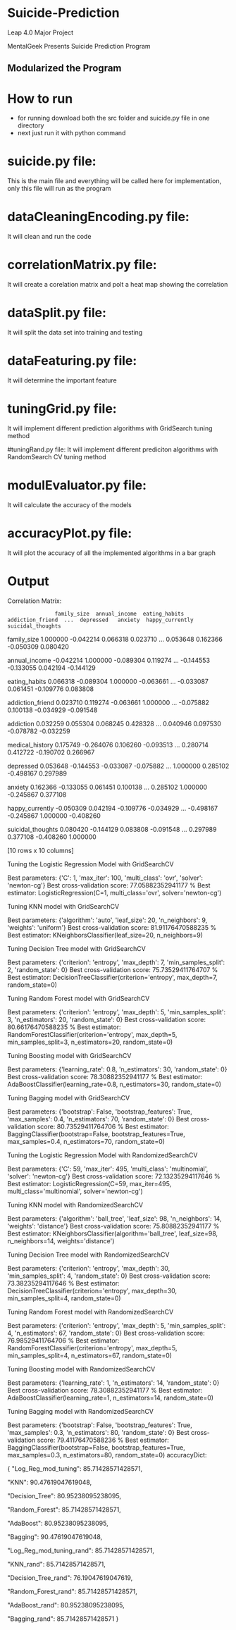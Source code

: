 # Suicide-Prediction
Leap 4.0 Major Project

MentalGeek Presents Suicide Prediction Program

## Modularized the Program 
# How to run
- for running download both the src folder and suicide.py file in one directory
- next just run it with python command

# suicide.py file: 
This is the main file and everything will be called here for implementation, only this file will run as the program

# dataCleaningEncoding.py file:
It will clean and run the code

# correlationMatrix.py file:
It will create a corelation matrix and polt a heat map showing the correlation

# dataSplit.py file:
It will split the data set into training and testing

# dataFeaturing.py file:
It will determine the important feature

# tuningGrid.py file:
It will implement different prediction algorithms with GridSearch tuning method

#tuningRand.py file:
It will implement different prediciton algorithms with RandomSearch CV tuning method

# modulEvaluator.py file: 
It will calculate the accuracy of the models

# accuracyPlot.py file:
It will plot the accuracy of all the implemented algorithms in a bar graph

# Output

Correlation Matrix:

                   family_size  annual_income  eating_habits  addiction_friend  ...  depressed   anxiety  happy_currently  suicidal_thoughts

family_size           1.000000      -0.042214       0.066318          0.023710  ...   0.053648  0.162366        -0.050309           0.080420

annual_income        -0.042214       1.000000      -0.089304          0.119274  ...  -0.144553 -0.133055         0.042194          -0.144129

eating_habits         0.066318      -0.089304       1.000000         -0.063661  ...  -0.033087  0.061451        -0.109776           0.083808

addiction_friend      0.023710       0.119274      -0.063661          1.000000  ...  -0.075882  0.100138        -0.034929          -0.091548

addiction             0.032259       0.055304       0.068245          0.428328  ...   0.040946  0.097530        -0.078782          -0.032259

medical_history       0.175749      -0.264076       0.106260         -0.093513  ...   0.280714  0.412722        -0.190702           0.266967

depressed             0.053648      -0.144553      -0.033087         -0.075882  ...   1.000000  0.285102        -0.498167           0.297989

anxiety               0.162366      -0.133055       0.061451          0.100138  ...   0.285102  1.000000        -0.245867           0.377108

happy_currently      -0.050309       0.042194      -0.109776         -0.034929  ...  -0.498167 -0.245867         1.000000          -0.408260

suicidal_thoughts     0.080420      -0.144129       0.083808         -0.091548  ...   0.297989  0.377108        -0.408260           1.000000

[10 rows x 10 columns]


Tuning the Logistic Regression Model with GridSearchCV

Best parameters:  {'C': 1, 'max_iter': 100, 'multi_class': 'ovr', 'solver': 'newton-cg'}
Best cross-validation score:  77.05882352941177 %
Best estimator:  LogisticRegression(C=1, multi_class='ovr', solver='newton-cg')

Tuning KNN model with GridSearchCV

Best parameters:  {'algorithm': 'auto', 'leaf_size': 20, 'n_neighbors': 9, 'weights': 'uniform'}
Best cross-validation score:  81.91176470588235 %
Best estimator:  KNeighborsClassifier(leaf_size=20, n_neighbors=9)

Tuning Decision Tree model with GridSearchCV

Best parameters:  {'criterion': 'entropy', 'max_depth': 7, 'min_samples_split': 2, 'random_state': 0}
Best cross-validation score:  75.73529411764707 %
Best estimator:  DecisionTreeClassifier(criterion='entropy', max_depth=7, random_state=0)

Tuning Random Forest model with GridSearchCV

Best parameters:  {'criterion': 'entropy', 'max_depth': 5, 'min_samples_split': 3, 'n_estimators': 20, 'random_state': 0}
Best cross-validation score:  80.66176470588235 %
Best estimator:  RandomForestClassifier(criterion='entropy', max_depth=5, min_samples_split=3,
                       n_estimators=20, random_state=0)

Tuning Boosting model with GridSearchCV

Best parameters:  {'learning_rate': 0.8, 'n_estimators': 30, 'random_state': 0}
Best cross-validation score:  78.30882352941177 %
Best estimator:  AdaBoostClassifier(learning_rate=0.8, n_estimators=30, random_state=0)

Tuning Bagging model with GridSearchCV

Best parameters:  {'bootstrap': False, 'bootstrap_features': True, 'max_samples': 0.4, 'n_estimators': 70, 'random_state': 0}
Best cross-validation score:  80.73529411764706 %
Best estimator:  BaggingClassifier(bootstrap=False, bootstrap_features=True, max_samples=0.4,
                  n_estimators=70, random_state=0)

Tuning the Logistic Regression Model with RandomizedSearchCV

Best parameters:  {'C': 59, 'max_iter': 495, 'multi_class': 'multinomial', 'solver': 'newton-cg'}
Best cross-validation score:  72.13235294117646 %
Best estimator:  LogisticRegression(C=59, max_iter=495, multi_class='multinomial',
                   solver='newton-cg')

Tuning KNN model with RandomizedSearchCV

Best parameters:  {'algorithm': 'ball_tree', 'leaf_size': 98, 'n_neighbors': 14, 'weights': 'distance'}
Best cross-validation score:  75.80882352941177 %
Best estimator:  KNeighborsClassifier(algorithm='ball_tree', leaf_size=98, n_neighbors=14,
                     weights='distance')

Tuning Decision Tree model with RandomizedSearchCV

Best parameters:  {'criterion': 'entropy', 'max_depth': 30, 'min_samples_split': 4, 'random_state': 0}
Best cross-validation score:  73.38235294117646 %
Best estimator:  DecisionTreeClassifier(criterion='entropy', max_depth=30, min_samples_split=4,
                       random_state=0)

Tuning Random Forest model with RandomizedSearchCV

Best parameters:  {'criterion': 'entropy', 'max_depth': 5, 'min_samples_split': 4, 'n_estimators': 67, 'random_state': 0}
Best cross-validation score:  76.98529411764706 %
Best estimator:  RandomForestClassifier(criterion='entropy', max_depth=5, min_samples_split=4,
                       n_estimators=67, random_state=0)

Tuning Boosting model with RandomizedSearchCV

Best parameters:  {'learning_rate': 1, 'n_estimators': 14, 'random_state': 0}
Best cross-validation score:  78.30882352941177 %
Best estimator:  AdaBoostClassifier(learning_rate=1, n_estimators=14, random_state=0)

Tuning Bagging model with RandomizedSearchCV

Best parameters:  {'bootstrap': False, 'bootstrap_features': True, 'max_samples': 0.3, 'n_estimators': 80, 'random_state': 0}
Best cross-validation score:  79.41176470588236 %
Best estimator:  BaggingClassifier(bootstrap=False, bootstrap_features=True, max_samples=0.3,
                  n_estimators=80, random_state=0)
accuracyDict:

{
 "Log_Reg_mod_tuning": 85.71428571428571,
 
 "KNN": 90.47619047619048,
 
 "Decision_Tree": 80.95238095238095,
 
 "Random_Forest": 85.71428571428571,
 
 "AdaBoost": 80.95238095238095,
 
 "Bagging": 90.47619047619048,
 
 "Log_Reg_mod_tuning_rand": 85.71428571428571,
 
 "KNN_rand": 85.71428571428571,
 
 "Decision_Tree_rand": 76.19047619047619,
 
 "Random_Forest_rand": 85.71428571428571,
 
 "AdaBoost_rand": 80.95238095238095,
 
 "Bagging_rand": 85.71428571428571
}
